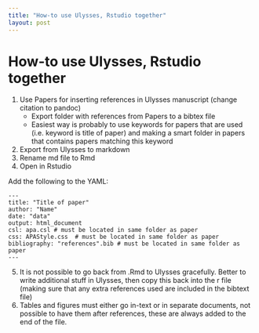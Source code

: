 ```yaml
---
title: "How-to use Ulysses, Rstudio together"
layout: post
---
```



# How-to use Ulysses, Rstudio together

1. Use Papers for inserting references in Ulysses manuscript (change citation to pandoc)
   - Export folder with references from Papers to a bibtex file
   - Easiest way is probably to use keywords for papers that are used (i.e. keyword is title of paper) and making a smart folder in papers that contains papers matching this keyword
2. Export from Ulysses to markdown
3. Rename md file to Rmd
4. Open in Rstudio

Add the following to the YAML:

```
---
title: "Title of paper"
author: "Name"
date: "data"
output: html_document
csl: apa.csl # must be located in same folder as paper
css: APAStyle.css  # must be located in same folder as paper
bibliography: "references".bib # must be located in same folder as paper
---
```

5. It is not possible to go back from .Rmd to Ulysses gracefully. Better to write additional stuff in Ulysses, then copy this back into the r file (making sure that any extra references used are included in the bibtext file)
6. Tables and figures must either go in-text or in separate documents, not possible to have them after references, these are always added to the end of the file.


